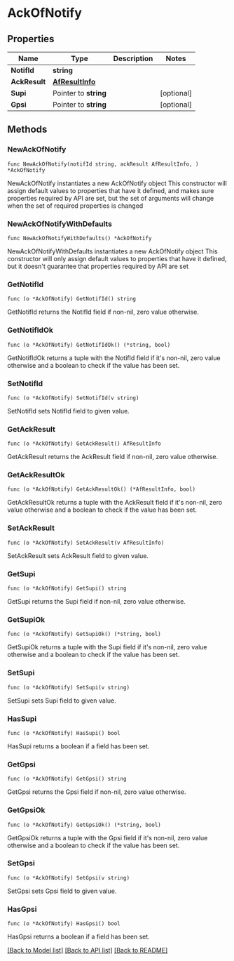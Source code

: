 # AckOfNotify

## Properties

Name | Type | Description | Notes
------------ | ------------- | ------------- | -------------
**NotifId** | **string** |  | 
**AckResult** | [**AfResultInfo**](AfResultInfo.md) |  | 
**Supi** | Pointer to **string** |  | [optional] 
**Gpsi** | Pointer to **string** |  | [optional] 

## Methods

### NewAckOfNotify

`func NewAckOfNotify(notifId string, ackResult AfResultInfo, ) *AckOfNotify`

NewAckOfNotify instantiates a new AckOfNotify object
This constructor will assign default values to properties that have it defined,
and makes sure properties required by API are set, but the set of arguments
will change when the set of required properties is changed

### NewAckOfNotifyWithDefaults

`func NewAckOfNotifyWithDefaults() *AckOfNotify`

NewAckOfNotifyWithDefaults instantiates a new AckOfNotify object
This constructor will only assign default values to properties that have it defined,
but it doesn't guarantee that properties required by API are set

### GetNotifId

`func (o *AckOfNotify) GetNotifId() string`

GetNotifId returns the NotifId field if non-nil, zero value otherwise.

### GetNotifIdOk

`func (o *AckOfNotify) GetNotifIdOk() (*string, bool)`

GetNotifIdOk returns a tuple with the NotifId field if it's non-nil, zero value otherwise
and a boolean to check if the value has been set.

### SetNotifId

`func (o *AckOfNotify) SetNotifId(v string)`

SetNotifId sets NotifId field to given value.


### GetAckResult

`func (o *AckOfNotify) GetAckResult() AfResultInfo`

GetAckResult returns the AckResult field if non-nil, zero value otherwise.

### GetAckResultOk

`func (o *AckOfNotify) GetAckResultOk() (*AfResultInfo, bool)`

GetAckResultOk returns a tuple with the AckResult field if it's non-nil, zero value otherwise
and a boolean to check if the value has been set.

### SetAckResult

`func (o *AckOfNotify) SetAckResult(v AfResultInfo)`

SetAckResult sets AckResult field to given value.


### GetSupi

`func (o *AckOfNotify) GetSupi() string`

GetSupi returns the Supi field if non-nil, zero value otherwise.

### GetSupiOk

`func (o *AckOfNotify) GetSupiOk() (*string, bool)`

GetSupiOk returns a tuple with the Supi field if it's non-nil, zero value otherwise
and a boolean to check if the value has been set.

### SetSupi

`func (o *AckOfNotify) SetSupi(v string)`

SetSupi sets Supi field to given value.

### HasSupi

`func (o *AckOfNotify) HasSupi() bool`

HasSupi returns a boolean if a field has been set.

### GetGpsi

`func (o *AckOfNotify) GetGpsi() string`

GetGpsi returns the Gpsi field if non-nil, zero value otherwise.

### GetGpsiOk

`func (o *AckOfNotify) GetGpsiOk() (*string, bool)`

GetGpsiOk returns a tuple with the Gpsi field if it's non-nil, zero value otherwise
and a boolean to check if the value has been set.

### SetGpsi

`func (o *AckOfNotify) SetGpsi(v string)`

SetGpsi sets Gpsi field to given value.

### HasGpsi

`func (o *AckOfNotify) HasGpsi() bool`

HasGpsi returns a boolean if a field has been set.


[[Back to Model list]](../README.md#documentation-for-models) [[Back to API list]](../README.md#documentation-for-api-endpoints) [[Back to README]](../README.md)


